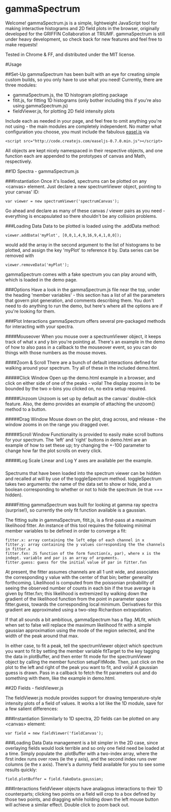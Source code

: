 gammaSpectrum
=============

Welcome!  gammaSpectrum.js is a simple, lightweight JavaScript tool for making interactive histograms and 2D field plots in the browser, originally developed for the GRIFFIN Collaboration at TRIUMF.  gammaSpectrum is still under heavy development, so check back for new features and feel free to make requests!

Tested in Chrome & FF, and distributed under the MIT license.

#Usage

##Set-Up
gammaSpectrum has been built with an eye for creating simple custom builds, so you only have to use what you need!  Currently, there are three modules:

-  gammaSpectrum.js, the 1D histogram plotting package
-  fitit.js, for fitting 1D histograms (only bother including this if you're also using gammaSpectrum.js)
-  fieldViewer.js, for plotting 2D field intensity plots

Include each as needed in your page, and feel free to omit anything you're not using - the main modules are completely independent.  No matter what configuration you choose, you must include the fabulous [easel.js](http://www.createjs.com/#!/EaselJS) via 

    <script src="http://code.createjs.com/easeljs-0.7.0.min.js"></script>
    
All objects are kept nicely namespaced in their respective objects, and one function each are appended to the prototypes of canvas and Math, respectively.

##1D Spectra - gammaSpectrum.js

###Instantiation
Once it's loaded, spectrums can be plotted on any \<canvas\> element.  Just declare a new spectrumViewer object, pointing to your canvas' ID:

    var viewer = new spectrumViewer('spectrumCanvas');
    
Go ahead and declare as many of these canvas / viewer pairs as you need - everything is encapsulated so there shouldn't be any collision problems.

###Loading Data
Data to be plotted is loaded using the .addData method:

    viewer.addData('myPlot', [0,0,1,4,9,16,9,4,1,0,0]);
    
would add the array in the second argument to the list of histograms to be plotted, and assign the key 'myPlot' to reference it by.  Data series can be removed with

    viewer.removeData('myPlot');

gammaSpectrum comes with a fake spectrum you can play around with, which is loaded in the demo page.

###Options
Have a look in the gammaSpectrum.js file near the top, under the heading 'member variables' - this section has a list of all the parameters that govern plot generation, and comments describing them.  You don't need to do anything to run the demo, but here's where all the options are if you're looking for them.

###Plot Interactions
gammaSpectrum offers several pre-packaged methods for interacting with your spectra.

####Mouseover
When you mouse over a spectrumViewer object, it keeps track of what x and y bin you're pointing at.  There's an example in the demo of how to also pass in a callback to the mouseover event, so you can do things with those numbers as the mouse moves.

####Zoom & Scroll
There are a bunch of default interactions defined for walking around your spectrum.  Try all of these in the included demo.html.

#####Click Window
Open up the demo.html example in a browser, and click on either side of one of the peaks - voila!  The display zooms in to be bounded by the two x-bins you clicked on, no extra setup required.

#####Unzoom
Unzoom is set up by default as the canvas' double-click feature.  Also, the demo provides an example of attaching the unzoom() method to a button. 

#####Drag Window
Mouse down on the plot, drag across, and release - the window zooms in on the range you dragged over.

#####Scroll Window
Functionality is provided to easily make scroll buttons for your spectrum.  The 'left' and 'right' buttons in demo.html are an example of how to set these up; try changing the +-100 parameter to change how far the plot scrolls on every click.

#####Log Scale
Linear and Log Y axes are available per the example.

#####
Spectrums that have been loaded into the spectrum viewer can be hidden and recalled at will by use of the toggleSpectrum method.  toggleSpectrum takes two arguments: the name of the data set to show or hide, and a boolean corresponding to whether or not to hide the spectrum (ie true === hidden).

####Fitting
gammaSpectrum was built for looking at gamma ray spectra (surprise!), so currently the only fit function available is a gaussian.  

The fitting suite in gammaSpectrum, fitit.js, is a first-pass at a maximum likelihood fitter.  An instance of this tool requires the following minimal member variables to be defined in order to converge a fit:

    fitter.x: array containing the left edge of each channel in x
    fitter.y: array containing the y values corresponding the the channels in fitter.x
    fitter.fxn: JS function of the form function(x, par), where x is the indept. variable and par is an array of arguments. 
    fitter.guess: guess for the initial value of par in fitter.fxn
    
At present, the fitter assumes channels are all 1 unit wide, and associates the corresponding y value with the center of that bin; better generality forthcoming.  Likelihood is computed from the poissonian probability of seeing the observed number of counts in each bin if the true average is given by fitter.fxn; this likelihood is extremized by walking down the gradient of the likelihood function from the point in parameter space fitter.guess, towards the corresponding local minimum.  Derivatives for this gradient are approximated using a two-step Richardson extrapolation.
    
If that all sounds a bit ambitious, gammaSpectrum has a flag .MLfit, which when set to false will replace the maximum likelihood fit with a simple gaussian approximation using the mode of the region selected, and the width of the peak around that max.    
    
In either case, to fit a peak, tell the spectrumViewer object which spectrum you want to fit by setting the member variable fitTarget to the key tagging the data in plotBuffer, and then enter fit mode for the spectrumViewer object by calling the member function setupFitMode.  Then, just click on the plot to the left and right of the peak you want to fit, and voila!  A gaussian guess is drawn.  Pass in a callback to fetch the fit parameters out and do something with them, like the example in demo.html.

##2D Fields - fieldViewer.js

The fieldViewer.js module provides support for drawing temperature-style intensity plots of a field of values.  It works a lot like the 1D module, save for a few salient differences:

###Instantiation
Simmilarly to 1D spectra, 2D fields can be plotted on any \<canvas\> element:

    var field = new fieldViewer('fieldCanvas');
    

###Loading Data
Data management is a bit simpler in the 2D case, since overlaying fields would look terrible and so only one field need be loaded at a time.  Simply populate the .plotBuffer with a two-index array, where the first index runs over rows (ie the y axis), and the second index runs over columns (ie the x axis).  There's a dummy field available for you to see some results quickly:

    field.plotBuffer = field.fakeData.gaussian;
    
###Interactions
fieldViewer objects have analagous interactions to their 1D counterparts; clicking two points on a field will crop to a box defined by those two points, and dragging while holding down the left mouse button will achieve a similar effect.  Double click to zoom back out.
   
   
